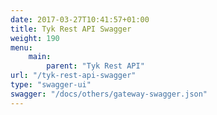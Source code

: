 ```yaml
---
date: 2017-03-27T10:41:57+01:00
title: Tyk Rest API Swagger
weight: 190
menu:
    main:
        parent: "Tyk Rest API"
url: "/tyk-rest-api-swagger"
type: "swagger-ui"
swagger: "/docs/others/gateway-swagger.json"
---
```

